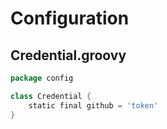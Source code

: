 # Configuration

## Credential.groovy

```groovy
package config

class Credential {
    static final github = 'token'
}
```
